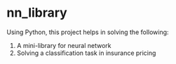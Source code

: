 # nn_library

Using Python, this project helps in solving the following:
1. A mini-library for neural network
2. Solving a classification task in insurance pricing
